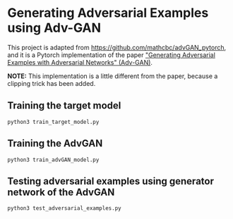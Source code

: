 # Generating Adversarial Examples using Adv-GAN

This project is adapted from  https://github.com/mathcbc/advGAN_pytorch, and it is a Pytorch implementation of the paper ["Generating Adversarial Examples with Adversarial Networks" (Adv-GAN)](https://arxiv.org/abs/1801.02610v5).

**NOTE:** This implementation is a little different from the paper, because a clipping trick has been added.


## Training the target model

```shell
python3 train_target_model.py
```

## Training the AdvGAN

```shell
python3 train_advGAN_model.py
```

## Testing adversarial examples using generator network of the AdvGAN

```shell
python3 test_adversarial_examples.py
```
